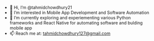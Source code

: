 - 👋 Hi, I’m @tahmidchowdhury21
- 👀 I’m interested in Mobile App Development and Software Automation
- 🌱 I’m currently exploring and experiementing various Python frameworks and React Native for automating software and bulding mobile app
- 📫 Reach me at: tahmidchowdhury127@gmail.com 

<!---
tahmidchowdhury21/tahmidchowdhury21 is a ✨ special ✨ repository because its `README.md` (this file) appears on your GitHub profile.
You can click the Preview link to take a look at your changes.
--->

